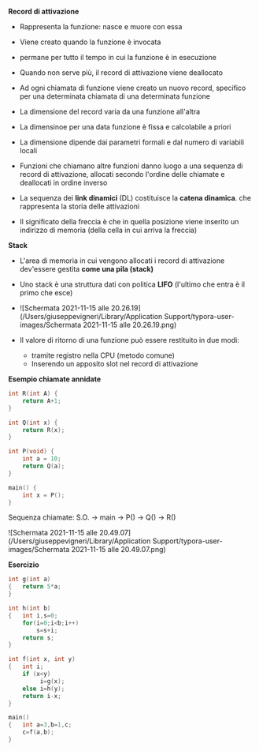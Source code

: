 **Record di attivazione**

- Rappresenta la funzione: nasce e muore con essa
- Viene creato quando la funzione è invocata
- permane per tutto il tempo in cui la funzione è in esecuzione

- Quando non serve più, il record di attivazione viene deallocato
- Ad ogni chiamata di funzione viene creato un nuovo record, specifico per una determinata chiamata di una determinata funzione
- La dimensione del record varia da una funzione all'altra
- La dimensinoe per una data funzione è fissa e calcolabile a priori
- La dimensione dipende dai parametri formali e dal numero di variabili locali
- Funzioni che chiamano altre funzioni danno luogo a una sequenza di record di attivazione, allocati secondo l'ordine delle chiamate e deallocati in ordine inverso
- La sequenza dei **link dinamici** (DL) costituisce la **catena dinamica**. che rappresenta la storia delle attivazioni
- Il significato della freccia è che in quella posizione viene inserito un indirizzo di memoria (della cella in cui arriva la freccia)



**Stack**

- L'area di memoria in cui vengono allocati i record di attivazione dev'essere gestita **come una pila (stack)**
- Uno stack è una struttura dati con politica **LIFO** (l'ultimo che entra è il primo che esce)
- ![Schermata 2021-11-15 alle 20.26.19](/Users/giuseppevigneri/Library/Application Support/typora-user-images/Schermata 2021-11-15 alle 20.26.19.png)





- Il valore di ritorno di una funzione può essere restituito in due modi:
  - tramite registro nella CPU (metodo comune)
  - Inserendo un apposito slot nel record di attivazione



**Esempio chiamate annidate**

```c
int R(int A) {
	return A+1;
}

int Q(int x) {
	return R(x);
}

int P(void) {
	int a = 10;
	return Q(a);
}

main() {
	int x = P();
}
```

Sequenza chiamate: S.O. -> main -> P() -> Q() -> R()

![Schermata 2021-11-15 alle 20.49.07](/Users/giuseppevigneri/Library/Application Support/typora-user-images/Schermata 2021-11-15 alle 20.49.07.png)



**Esercizio**

```c
int g(int a)
{   return 5*a;
}

int h(int b)
{   int i,s=0;
    for(i=0;i<b;i++)
        s=s+i;
    return s;
}

int f(int x, int y)
{   int i;
    if (x<y)
         i=g(x);
    else i=h(y);
    return i-x;
} 

main()
{   int a=3,b=1,c;
    c=f(a,b);
}
```

